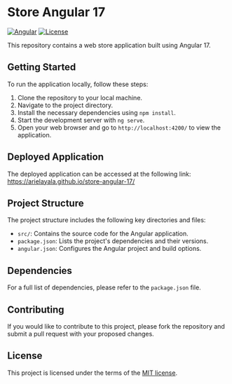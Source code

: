 # Store Angular 17

[![Angular](https://img.shields.io/badge/Angular-v17-red)](https://github.com/angular/angular)
[![License](https://img.shields.io/badge/License-MIT-blue)](https://opensource.org/licenses/MIT)

This repository contains a web store application built using Angular 17.

## Getting Started

To run the application locally, follow these steps:

1. Clone the repository to your local machine.
2. Navigate to the project directory.
3. Install the necessary dependencies using `npm install`.
4. Start the development server with `ng serve`.
5. Open your web browser and go to `http://localhost:4200/` to view the application.

## Deployed Application

The deployed application can be accessed at the following link: https://arielayala.github.io/store-angular-17/

## Project Structure

The project structure includes the following key directories and files:

- `src/`: Contains the source code for the Angular application.
- `package.json`: Lists the project's dependencies and their versions.
- `angular.json`: Configures the Angular project and build options.

## Dependencies
For a full list of dependencies, please refer to the `package.json` file.

## Contributing

If you would like to contribute to this project, please fork the repository and submit a pull request with your proposed changes.

## License

This project is licensed under the terms of the [MIT license](https://opensource.org/licenses/MIT).
